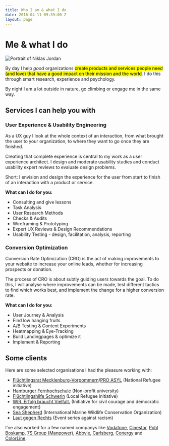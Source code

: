 ```yaml
---
title: Who I am & what I do
date: 2016-04-11 09:39:00 Z
layout: page
---
```


# Me & what I do

![Portrait of Niklas Jordan](uploads/niklas-jordan.jpg)

By day I help *good* organizations <mark>create products and services people need (and love) that have a good impact on their mission and the world</mark>. I do this through smart research, experience and psychology.

By night I am a lot outside in nature, go climbing or engage me in the same way.

## Services I can help you with

### User Experience & Usability Engineering
<div class="container">
    <div class="spalte abstand">
      <p class="half">As a UX guy I look at the whole context of an interaction, from what brought the user to your organization, to where they want to go once they are finished.</p>
      <p>Creating that complete experience is central to my work as a user experience architect. I design and moderate usability studies and conduct usability expert reviews to evaluate design problems.</p>
      <p>Short: I envision and design the experience for the user from start to finish of an interaction with a product or service.</p>
    </div>
    <div class="spalte">
      <p class="half"><strong>What can I do for you:</strong></p>
      <ul class="hug">
        <li>Consulting and give lessons</li>
        <li>Task Analysis</li>
        <li>User Research Methods</li>
        <li>Checks & Audits</li>
        <li>Wireframing & Prototyping</li>
        <li>Expert UX Reviews & Design Recommendations</li>
        <li>Usability Testing - design, facilitation, analysis, reporting</li>
      </ul>
    </div>
</div>

### Conversion Optimization
<div class="container">
    <div class="spalte abstand">
      <p class="half">Conversion Rate Optimization (CRO) is the act of making improvements to your website to increase your online leads, whether for increasing prospects or donation.</p>
      <p>The process of CRO is about subtly guiding users towards the goal. To do this, I will analyse where improvements can be made, test different tactics to find which works best, and implement the change for a higher conversion rate.</p>
    </div>
    <div class="spalte">
      <p class="half"><strong>What can I do for you:</strong></p>
      <ul class="hug">
        <li>User Journey & Analysis</li>
        <li>Find low hanging fruits</li>
        <li>A/B Testing & Content Experiments</li>
        <li>Heatmapping & Eye-Tracking</li>
        <li>Build Landingpages & optimize it</li>
        <li>Implement & Reporting</li>
      </ul>
    </div>
</div>

## Some clients
Here are some selected organisations I had the pleasure working with:

<ul class="hug">
  <li><a href="#">Flüchtlingsrat Mecklenburg-Vorpommern</a>/<a href="#">PRO ASYL</a> (National Refugee initiative)</li>
  <li><a href="#">Hamburger Fernhochschule</a> (Non-profit university)</li>
  <li><a href="#">Flüchtlingshilfe Schwerin</a> (Local Refugee initiative)</li>
  <li><a href="#">WIR. Erfolg braucht Vielfalt.</a> (Initiative for civil courage and democratic engagement)</li>
  <li><a href="#">Sea Shepherd</a> (International Marine Wildlife Conservation Organization)</li>
  <li><a href="#">Laut gegen Rechts</a> (Event series against racism)</li>
</ul>

I've also worked for a few named companys like [Vodafone](https://www.vodafone.de/), [Cinestar](http://www.cinestar.de/), [Pohl Boskamp](http://www.pohl-boskamp.de/), [7S Group (Manpower)](http://www.7s.com/de), [Abbvie](http://www.abbvie.de/), [Carlsberg](http://www.carlsberg.de/), [Conergy](http://www.conergy.de/) and [ColorLine](http://www.colorline.de/).
